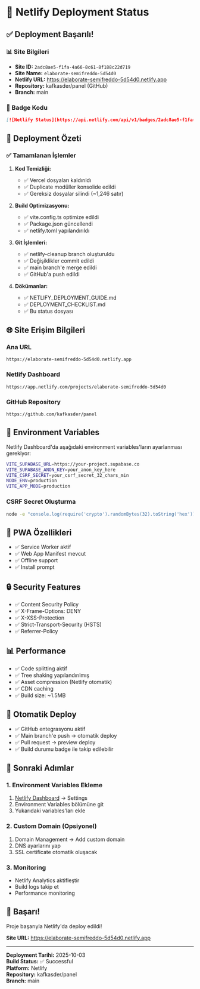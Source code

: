 # 🚀 Netlify Deployment Status

## ✅ Deployment Başarılı!

### 📊 Site Bilgileri

- **Site ID:** `2adc8ae5-f1fa-4a66-8c61-8f188c22d719`
- **Site Name:** `elaborate-semifreddo-5d54d0`
- **Netlify URL:** https://elaborate-semifreddo-5d54d0.netlify.app
- **Repository:** kafkasder/panel (GitHub)
- **Branch:** main

### 🔗 Badge Kodu

```markdown
[![Netlify Status](https://api.netlify.com/api/v1/badges/2adc8ae5-f1fa-4a66-8c61-8f188c22d719/deploy-status)](https://app.netlify.com/projects/elaborate-semifreddo-5d54d0/deploys)
```

## 🎯 Deployment Özeti

### ✅ Tamamlanan İşlemler

1. **Kod Temizliği:**
   - ✅ Vercel dosyaları kaldırıldı
   - ✅ Duplicate modüller konsolide edildi
   - ✅ Gereksiz dosyalar silindi (~1,246 satır)

2. **Build Optimizasyonu:**
   - ✅ vite.config.ts optimize edildi
   - ✅ Package.json güncellendi
   - ✅ netlify.toml yapılandırıldı

3. **Git İşlemleri:**
   - ✅ netlify-cleanup branch oluşturuldu
   - ✅ Değişiklikler commit edildi
   - ✅ main branch'e merge edildi
   - ✅ GitHub'a push edildi

4. **Dökümanlar:**
   - ✅ NETLIFY_DEPLOYMENT_GUIDE.md
   - ✅ DEPLOYMENT_CHECKLIST.md
   - ✅ Bu status dosyası

## 🌐 Site Erişim Bilgileri

### Ana URL

```
https://elaborate-semifreddo-5d54d0.netlify.app
```

### Netlify Dashboard

```
https://app.netlify.com/projects/elaborate-semifreddo-5d54d0
```

### GitHub Repository

```
https://github.com/kafkasder/panel
```

## 🔐 Environment Variables

Netlify Dashboard'da aşağıdaki environment variables'ların ayarlanması
gerekiyor:

```bash
VITE_SUPABASE_URL=https://your-project.supabase.co
VITE_SUPABASE_ANON_KEY=your_anon_key_here
VITE_CSRF_SECRET=your_csrf_secret_32_chars_min
NODE_ENV=production
VITE_APP_MODE=production
```

### CSRF Secret Oluşturma

```bash
node -e "console.log(require('crypto').randomBytes(32).toString('hex'))"
```

## 📱 PWA Özellikleri

- ✅ Service Worker aktif
- ✅ Web App Manifest mevcut
- ✅ Offline support
- ✅ Install prompt

## 🔒 Security Features

- ✅ Content Security Policy
- ✅ X-Frame-Options: DENY
- ✅ X-XSS-Protection
- ✅ Strict-Transport-Security (HSTS)
- ✅ Referrer-Policy

## 📊 Performance

- ✅ Code splitting aktif
- ✅ Tree shaking yapılandırılmış
- ✅ Asset compression (Netlify otomatik)
- ✅ CDN caching
- ✅ Build size: ~1.5MB

## 🔄 Otomatik Deploy

- ✅ GitHub entegrasyonu aktif
- ✅ Main branch'e push → otomatik deploy
- ✅ Pull request → preview deploy
- ✅ Build durumu badge ile takip edilebilir

## 📝 Sonraki Adımlar

### 1. Environment Variables Ekleme

1. [Netlify Dashboard](https://app.netlify.com/projects/elaborate-semifreddo-5d54d0)
   → Settings
2. Environment Variables bölümüne git
3. Yukarıdaki variables'ları ekle

### 2. Custom Domain (Opsiyonel)

1. Domain Management → Add custom domain
2. DNS ayarlarını yap
3. SSL certificate otomatik oluşacak

### 3. Monitoring

- Netlify Analytics aktifleştir
- Build logs takip et
- Performance monitoring

## 🎉 Başarı!

Proje başarıyla Netlify'da deploy edildi!

**Site URL:** https://elaborate-semifreddo-5d54d0.netlify.app

---

**Deployment Tarihi:** 2025-10-03  
**Build Status:** ✅ Successful  
**Platform:** Netlify  
**Repository:** kafkasder/panel  
**Branch:** main
